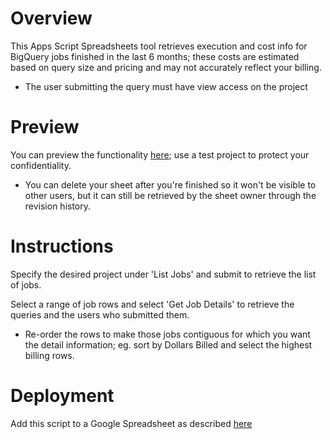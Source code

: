 Overview
========
This Apps Script Spreadsheets tool retrieves execution and cost info for BigQuery jobs finished in the last 6 months; these costs are estimated based on query size and pricing and may not accurately reflect your billing.

* The user submitting the query must have view access on the project

Preview
=======
You can preview the functionality [here](https://docs.google.com/spreadsheets/d/13-zZhgoOvUKkmLGXYgaaN4fsw-kSglFSkYUU2NnPRD4/edit); use a test project to protect your confidentiality.

* You can delete your sheet after you're finished so it won't be visible to other users, but it can still be retrieved by the sheet owner through the revision history.


Instructions
============     
Specify the desired project under 'List Jobs' and submit to retrieve the list of jobs.

Select a range of job rows and select 'Get Job Details' to retrieve the queries and the users who submitted them.

* Re-order the rows to make those jobs contiguous for which you want the detail information; eg. sort by Dollars Billed and select the highest billing rows.

Deployment
==========
Add this script to a Google Spreadsheet as described [here](https://developers.google.com/apps-script/guides/bound#creating_a_bound_script)